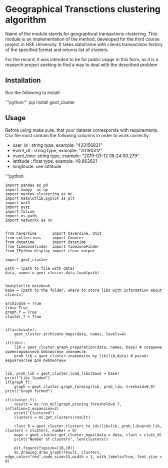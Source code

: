 # Geographical Transctions clustering algorithm

Name of the module stands for geographical transactions clustering. This module is an implementation of the method, developed for the third course project in HSE University. It takes dataframe with clients transactions history of the
specified format and returns list of clusters.

For the record, it was intended to be for public usage in this form, as it is a research project seeking to find a way to deal with the described problem

## Installation

Run the following to install:

'''python'''
    pip install geot_cluster


## Usage

Before using make sure, that your dataset corresponds with requirements. Csv file must contain the following columns in order to work correctly

* user_id   :   string type, example: "423156821"
* event_dt  :   string type, example: "20190312"
* event_time:   string type, example: "2019-03-12 06:24:00.279"
* lattitude :   float  type, example: 49.862621
* longtitude:   see lattitude

'''python

    import pandas as pd
    import numpy  as np
    import markov_clustering as mc
    import matplotlib.pyplot as plt
    import math
    import pytz
    import folium
    import os.path
    import networkx as nx


    from haversine       import haversine, Unit
    from collections     import Counter
    from datetime        import datetime
    from timezonefinder  import TimezoneFinder
    from IPython.display import clear_output

    import geot_cluster

    path = [path to file with data]
    data, names = geot_cluster.data_load(path)


    %matplotlib notebook
    base = [path to the folder, where to store libs with information about clients]

    archivate = True
    libs= True
    graph_f = True
    cluster_f = True


    if(archivate):
        geot_cluster.archivate_maps(data, names, levels=4)

    if(libs):
        lib = geot_cluster.graph_preparation(data, names, base) # создание ориентировочной библиотеки знакомств
        prob_lib = geot_cluster.znakomstvo_by_lib(lib,data) # расчёт вероятностей для библиотеки


    lib, prob_lib = geot_cluster.load_libs(base = base)
    print("Libs loaded")
    if(graph_f):
        graph = geot_cluster.graph_forming(lib, prob_lib, treshold=0.9)
    print("Graph formed")

    if(cluster_f):
        result = mc.run_mcl(graph,pruning_threshold=0.7, inflation=2,expansion=2) 
        print("Clustered")
        clusters = mc.get_clusters(result)

        clust_0 = geot_cluster.clusters_to_ids(lib=lib, prob_lib=prob_lib, clusters = clusters, number = 0)
        maps = geot_cluster.get_cluster_maps(data = data, clust = clust_0)
        print("Number of clusters", len(clusters))

        plt.figure(figsize=(10,10))
        mc.drawing.draw_graph(result, clusters, edge_color="red",node_size=15,width = 1, with_labels=True, font_size = 8)
